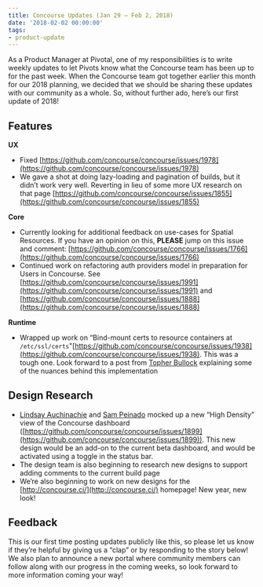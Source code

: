 ```yaml
---
title: Concourse Updates (Jan 29 — Feb 2, 2018)
date: '2018-02-02 00:00:00'
tags:
- product-update
---
```


As a Product Manager at Pivotal, one of my responsibilities is to write weekly updates to let Pivots know what the Concourse team has been up to for the past week. When the Concourse team got together earlier this month for our 2018 planning, we decided that we should be sharing these updates with our community as a whole. So, without further ado, here’s our first update of 2018!

## Features

**UX**

- Fixed [https://github.com/concourse/concourse/issues/1978](https://github.com/concourse/concourse/issues/1978)
- We gave a shot at doing lazy-loading and pagination of builds, but it didn’t work very well. Reverting in lieu of some more UX research on that page [https://github.com/concourse/concourse/issues/1855](https://github.com/concourse/concourse/issues/1855)

**Core**

- Currently looking for additional feedback on use-cases for Spatial Resources. If you have an opinion on this, **PLEASE** jump on this issue and comment: [https://github.com/concourse/concourse/issues/1766](https://github.com/concourse/concourse/issues/1766)
- Continued work on refactoring auth providers model in preparation for Users in Concourse. See [https://github.com/concourse/concourse/issues/1991](https://github.com/concourse/concourse/issues/1991) and [https://github.com/concourse/concourse/issues/1888](https://github.com/concourse/concourse/issues/1888)

**Runtime**

- Wrapped up work on “Bind-mount certs to resource containers at `/etc/ssl/certs`"[https://github.com/concourse/concourse/issues/1938](https://github.com/concourse/concourse/issues/1938). This was a tough one. Look forward to a post from [Topher Bullock](https://medium.com/u/58876cdc2180) explaining some of the nuances behind this implementation

## Design Research

- [Lindsay Auchinachie](https://medium.com/u/d3a12206d051) and [Sam Peinado](https://medium.com/u/8a529ac5b818) mocked up a new “High Density” view of the Concourse dashboard ([https://github.com/concourse/concourse/issues/1899](https://github.com/concourse/concourse/issues/1899)). This new design would be an add-on to the current beta dashboard, and would be activated using a toggle in the status bar.
- The design team is also beginning to research new designs to support adding comments to the current build page
- We’re also beginning to work on new designs for the [http://concourse.ci/](http://concourse.ci/) homepage! New year, new look!

## Feedback

This is our first time posting updates publicly like this, so please let us know if they’re helpful by giving us a “clap” or by responding to the story below! We also plan to announce a new portal where community members can follow along with our progress in the coming weeks, so look forward to more information coming your way!

